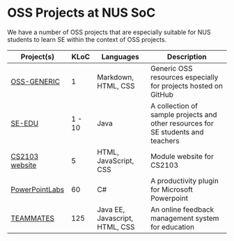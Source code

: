 # OSS Projects at NUS SoC
We have a number of OSS projects that are especially suitable for NUS students to learn SE within the context of OSS projects.

| Project(s) | KLoC | Languages | Description |
| --- | --- | --- | --- |
| [OSS-GENERIC](https://github.com/oss-generic) | 1 | Markdown, HTML, CSS | Generic OSS resources especially for projects hosted on GitHub | 
| [SE-EDU](https://github.com/se-edu) | 1 - 10 | Java | A collection of sample projects and other resources for SE students and teachers |
| [CS2103 website](https://github.com/nus-cs2103/website) | 5 | HTML, JavaScript, CSS | Module website for CS2103 |
| [PowerPointLabs](https://github.com/powerpointlabs/powerpointlabs) | 60 | C# | A productivity plugin for Microsoft Powerpoint |
| [TEAMMATES](https://github.com/teammates/teammates) | 125 | Java EE, Javascript, HTML, CSS | An online feedback management system for education |



